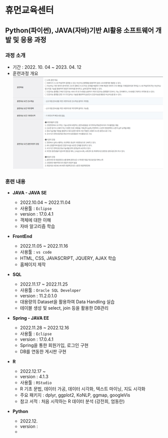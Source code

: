 # 휴먼교육센터

## Python(파이썬), JAVA(자바)기반 AI활용 소프트웨어 개발 및 응용 과정
### 과정 소개
+ 기간 : 2022. 10. 04 ~ 2023. 04. 12
+ 훈련과정 개요
![introduce](./introduce.png)


### 훈련 내용

+ **JAVA - JAVA SE**
    + 2022.10.04 ~ 2022.11.04
    + 사용툴 : `Eclipse`
    + version : 17.0.4.1
    + 객체에 대한 이해
    + 자바 알고리즘 학습

+ **FrontEnd**
    + 2022.11.05 ~ 2022.11.16
    + 사용툴 : `vs code`
    + HTML, CSS, JAVASCRIPT, JQUERY, AJAX 학습
    + 홈페이지 제작

+ **SQL**
    + 2022.11.17 ~ 2022.11.25
    + 사용툴 : `Oracle SQL Developer`
    + version : 11.2.0.1.0
    + 대용량의 Dataset을 활용하여 Data Handling 실습
    + 테이블 생성 및 select, join 등을 활용한 DB관리

+ **Spring - JAVA EE**
    + 2022.11.28 ~ 2022.12.16
    + 사용툴 : `Eclipse`
    + version : 17.0.4.1
    + Spring을 통한 회원가입, 로그인 구현
    + DB를 연동한 게시판 구현

+ **R**
    + 2022.12.17 ~ 
    + version : 4.1.3
    + 사용툴 : `RStudio`
    + R 기초 문법, 데이터 가공, 데이터 시각화, 텍스트 마이닝, 지도 시각화
    + 주요 패키지 : dplyr, ggplot2, KoNLP, ggmap, googleVis
    + 참고 서적 : 처음 시작하는 R 데이터 분석 (강전희, 엄동란)


+ **Python**
    + 2022.12.
    + version : 
    + 